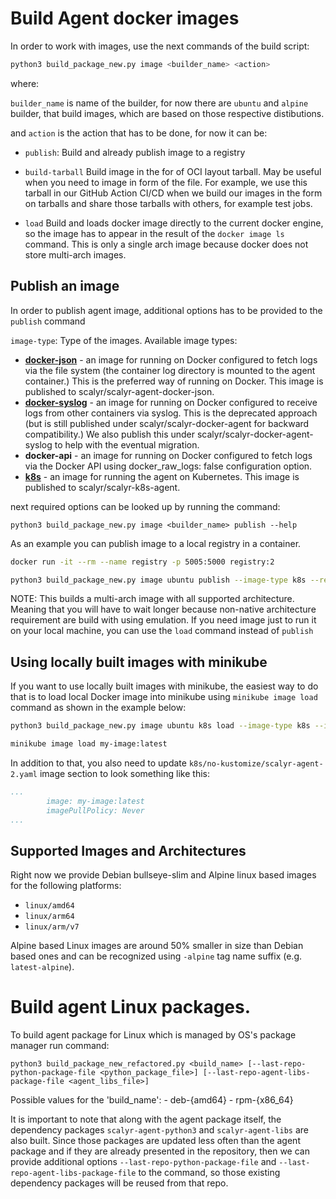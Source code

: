 # Build Agent docker images

In order to work with images, use the next commands of the build script:

```bash
python3 build_package_new.py image <builder_name> <action>
```

where: 

`builder_name` is name of the builder, for now there are `ubuntu` and `alpine` builder, that build images, which are
based on those respective distibutions.

and ``action`` is the action that has to be done, for now it can be:

* ``publish``: Build and already publish image to a registry


* ``build-tarball`` Build image in the for of OCI layout tarball. May be useful when you need to image in form of the 
file. For example, we use this tarball in our GitHub Action CI/CD when
we build our images in the form on tarballs and share those tarballs with others, for example test jobs.


* ``load`` Build and loads docker image directly to the current docker engine, so the image has to appear 
in the result of the ``docker image ls`` command. This is only a single arch image because docker 
does not store multi-arch images.

## Publish an image

In order to publish agent image, additional options has to be provided to the ``publish`` command

``image-type``: Type of the images. Available image types:

* **[docker-json](https://app.scalyr.com/help/install-agent-docker)** - an image for running on Docker configured to fetch
  logs via the file system (the container log directory is mounted to the agent container.) This is the preferred way
  of running on Docker. This image is published to scalyr/scalyr-agent-docker-json.
* **[docker-syslog](https://app.scalyr.com/help/install-agent-docker)** - an image for running on Docker configured to
  receive logs from other containers via syslog. This is the deprecated approach (but is still published under
  scalyr/scalyr-docker-agent for backward compatibility.)  We also publish this under scalyr/scalyr-docker-agent-syslog
  to help with the eventual migration.
* **docker-api** - an image for running on
    Docker configured to fetch logs via the Docker API using docker_raw_logs: false configuration option.
* **[k8s](https://app.scalyr.com/help/install-agent-kubernetes)** - an image for running the agent on Kubernetes.
    This image is published to scalyr/scalyr-k8s-agent.

next required options can be looked up by running the command:

```python3 build_package_new.py image <builder_name> publish --help```

As an example you can publish image to a local registry in a container.

```bash
docker run -it --rm --name registry -p 5005:5000 registry:2

python3 build_package_new.py image ubuntu publish --image-type k8s --registry localhost:5000 --tags=latest --registry-username user --no-verify-tls
```

NOTE: This builds a multi-arch image with all supported architecture. 
Meaning that you will have to wait longer because non-native architecture requirement are build with using emulation.
If you need image just to run it on your local machine, you can use the ``load`` command instead of ``publish``

## Using locally built images with minikube

If you want to use locally built images with minikube, the easiest way to do that is to load
local Docker image into minikube using ``minikube image load`` command as shown in the example
below:

```bash
python3 build_package_new.py image ubuntu k8s load --image-type k8s --image-name my-image:latest

minikube image load my-image:latest
```

In addition to that, you also need to update ``k8s/no-kustomize/scalyr-agent-2.yaml``  image
section to look something like this:

```yaml
...
        image: my-image:latest
        imagePullPolicy: Never
...
```

## Supported Images and Architectures

Right now we provide Debian bullseye-slim and Alpine linux based images for the following platforms:
  * ``linux/amd64``
  * ``linux/arm64``
  * ``linux/arm/v7``

Alpine based Linux images are around 50% smaller in size than Debian based ones and can be recognized
using ``-alpine`` tag name suffix (e.g. ``latest-alpine``).


# Build agent Linux packages.

To build agent package for Linux which is managed by OS's package manager run command:

```
python3 build_package_new_refactored.py <build_name> [--last-repo-python-package-file <python_package_file>] [--last-repo-agent-libs-package-file <agent_libs_file>]
```

Possible values for the 'build_name':
    - deb-{amd64}
    - rpm-{x86_64}

It is important to note that along with the agent package itself, the dependency packages ``scalyr-agent-python3`` and 
``scalyr-agent-libs`` are also built. Since those packages are updated less often than the agent package and if 
they are already presented in the repository, then we can provide additional options ``--last-repo-python-package-file`` 
and ``--last-repo-agent-libs-package-file`` to the command, so those existing dependency packages will be reused from 
that repo.


